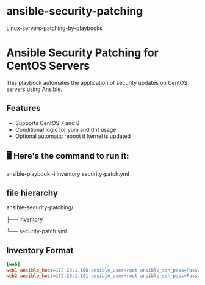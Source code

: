 # ansible-security-patching
Linux-servers-patching-by-playbooks


# Ansible Security Patching for CentOS Servers

This playbook automates the application of security updates on CentOS servers using Ansible.

## Features
- Supports CentOS 7 and 8
- Conditional logic for yum and dnf usage
- Optional automatic reboot if kernel is updated

## 🖥️ Here's the command to run it:

ansible-playbook -i inventory security-patch.yml

## file hierarchy

ansible-security-patching/

├── inventory

└── security-patch.yml


## Inventory Format
```ini
[web]
web1 ansible_host=172.20.1.100 ansible_user=root ansible_ssh_pass=Passw0rd
web2 ansible_host=172.20.1.101 ansible_user=root ansible_ssh_pass=Passw0rd
